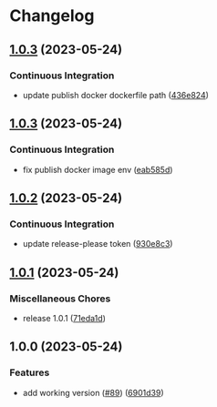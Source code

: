 # Changelog

## [1.0.3](https://github.com/uzh-eth-mp/app/compare/v1.0.3...v1.0.3) (2023-05-24)


### Continuous Integration

* update publish docker dockerfile path ([436e824](https://github.com/uzh-eth-mp/app/commit/436e824b10da7c6bafeb6b12b72f12c9056e6e28))

## [1.0.3](https://github.com/uzh-eth-mp/app/compare/v1.0.2...v1.0.3) (2023-05-24)


### Continuous Integration

* fix publish docker image env ([eab585d](https://github.com/uzh-eth-mp/app/commit/eab585d19a8ac82605563a72787b23c7442d82af))

## [1.0.2](https://github.com/uzh-eth-mp/app/compare/v1.0.1...v1.0.2) (2023-05-24)


### Continuous Integration

* update release-please token ([930e8c3](https://github.com/uzh-eth-mp/app/commit/930e8c3ffd3de5c1d0d0d6383df786901bc7104e))

## [1.0.1](https://github.com/uzh-eth-mp/app/compare/v1.0.0...v1.0.1) (2023-05-24)


### Miscellaneous Chores

* release 1.0.1 ([71eda1d](https://github.com/uzh-eth-mp/app/commit/71eda1dd5a58538a69902eed1e1eca21ee80f831))

## 1.0.0 (2023-05-24)


### Features

* add working version ([#89](https://github.com/uzh-eth-mp/app/issues/89)) ([6901d39](https://github.com/uzh-eth-mp/app/commit/6901d3937003c1d6b16f17f8a02ef2cd6087b0ed))
